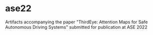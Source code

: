 # ase22
Artifacts accompanying the paper "ThirdEye: Attention Maps for Safe Autonomous Driving Systems" submitted for publication at ASE 2022
